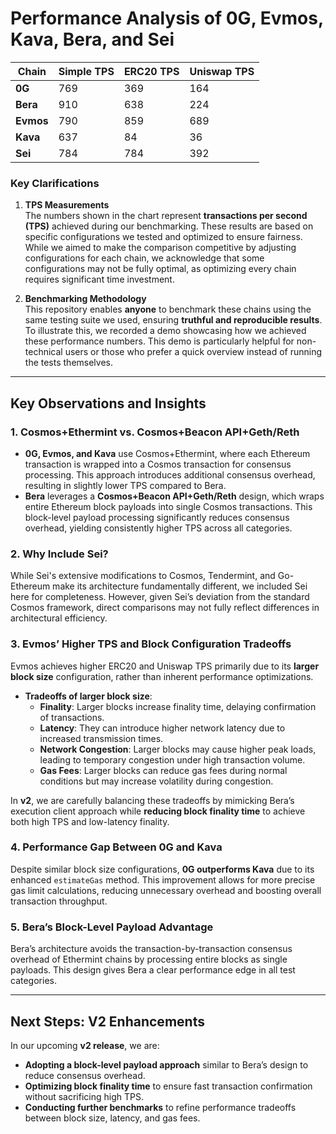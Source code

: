 # Performance Analysis of 0G, Evmos, Kava, Bera, and Sei

| **Chain** | **Simple TPS** | **ERC20 TPS** | **Uniswap TPS** |
|-----------|----------------|---------------|-----------------|
| **0G**    | 769            | 369           | 164             |
| **Bera**  | 910            | 638           | 224             |
| **Evmos** | 790            | 859           | 689             |
| **Kava**  | 637            | 84            | 36              |
| **Sei**   | 784            | 784           | 392             |

### Key Clarifications

1. **TPS Measurements**  
   The numbers shown in the chart represent **transactions per second (TPS)** achieved during our benchmarking. These results are based on specific configurations we tested and optimized to ensure fairness. While we aimed to make the comparison competitive by adjusting configurations for each chain, we acknowledge that some configurations may not be fully optimal, as optimizing every chain requires significant time investment. 

2. **Benchmarking Methodology**  
   This repository enables **anyone** to benchmark these chains using the same testing suite we used, ensuring **truthful and reproducible results**. To illustrate this, we recorded a demo showcasing how we achieved these performance numbers. This demo is particularly helpful for non-technical users or those who prefer a quick overview instead of running the tests themselves.

---

## Key Observations and Insights

### 1. Cosmos+Ethermint vs. Cosmos+Beacon API+Geth/Reth  
- **0G, Evmos, and Kava** use Cosmos+Ethermint, where each Ethereum transaction is wrapped into a Cosmos transaction for consensus processing. This approach introduces additional consensus overhead, resulting in slightly lower TPS compared to Bera.
- **Bera** leverages a **Cosmos+Beacon API+Geth/Reth** design, which wraps entire Ethereum block payloads into single Cosmos transactions. This block-level payload processing significantly reduces consensus overhead, yielding consistently higher TPS across all categories.

### 2. Why Include Sei?  
While Sei's extensive modifications to Cosmos, Tendermint, and Go-Ethereum make its architecture fundamentally different, we included Sei here for completeness. However, given Sei’s deviation from the standard Cosmos framework, direct comparisons may not fully reflect differences in architectural efficiency.

### 3. Evmos’ Higher TPS and Block Configuration Tradeoffs  
Evmos achieves higher ERC20 and Uniswap TPS primarily due to its **larger block size** configuration, rather than inherent performance optimizations.  
- **Tradeoffs of larger block size**:  
  - **Finality**: Larger blocks increase finality time, delaying confirmation of transactions.  
  - **Latency**: They can introduce higher network latency due to increased transmission times.  
  - **Network Congestion**: Larger blocks may cause higher peak loads, leading to temporary congestion under high transaction volume.  
  - **Gas Fees**: Larger blocks can reduce gas fees during normal conditions but may increase volatility during congestion.  

In **v2**, we are carefully balancing these tradeoffs by mimicking Bera’s execution client approach while **reducing block finality time** to achieve both high TPS and low-latency finality.

### 4. Performance Gap Between 0G and Kava  
Despite similar block size configurations, **0G outperforms Kava** due to its enhanced `estimateGas` method. This improvement allows for more precise gas limit calculations, reducing unnecessary overhead and boosting overall transaction throughput.

### 5. Bera’s Block-Level Payload Advantage  
Bera’s architecture avoids the transaction-by-transaction consensus overhead of Ethermint chains by processing entire blocks as single payloads. This design gives Bera a clear performance edge in all test categories.

---

## Next Steps: V2 Enhancements  
In our upcoming **v2 release**, we are:  
- **Adopting a block-level payload approach** similar to Bera’s design to reduce consensus overhead.  
- **Optimizing block finality time** to ensure fast transaction confirmation without sacrificing high TPS.  
- **Conducting further benchmarks** to refine performance tradeoffs between block size, latency, and gas fees.
